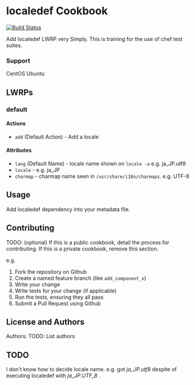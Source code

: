 localedef Cookbook
==================

[![Build Status](https://travis-ci.org/yusukegoto/localedef.png?branch=master)](https://travis-ci.org/yusukegoto/localedef)

Add localedef LWRP very Simply.
This is training for the use of chef test suites.

### Support

CentOS
Ubuntu

LWRPs
----------

### default

#### Actions

- `add` (Default Action) - Add a locale

#### Attributes

- `lang` (Default Name) - locale name shown on `locale -a` e.g. ja_JP.utf8
- `locale`  - e.g. ja_JP
- `charmap`  - charmap name seen in `/usr/share/i18n/charmaps`. e.g. UTF-8

Usage
-----
Add localedef dependency into your metadata file.

Contributing
------------
TODO: (optional) If this is a public cookbook, detail the process for contributing. If this is a private cookbook, remove this section.

e.g.
1. Fork the repository on Github
2. Create a named feature branch (like `add_component_x`)
3. Write your change
4. Write tests for your change (if applicable)
5. Run the tests, ensuring they all pass
6. Submit a Pull Request using Github

License and Authors
-------------------
Authors: TODO: List authors

TODO
-------------------
I don't know how to decide locale name.
e.g. got _ja_JP.utf8_ despite of executing localedef with *ja_JP.UTF_8* .

